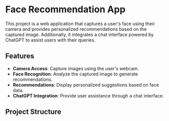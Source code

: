 # Face Recommendation App

This project is a web application that captures a user's face using their camera and provides personalized recommendations based on the captured image. Additionally, it integrates a chat interface powered by ChatGPT to assist users with their queries.

## Features

- **Camera Access**: Capture images using the user's webcam.
- **Face Recognition**: Analyze the captured image to generate recommendations.
- **Recommendations**: Display personalized suggestions based on face data.
- **ChatGPT Integration**: Provide user assistance through a chat interface.

## Project Structure
